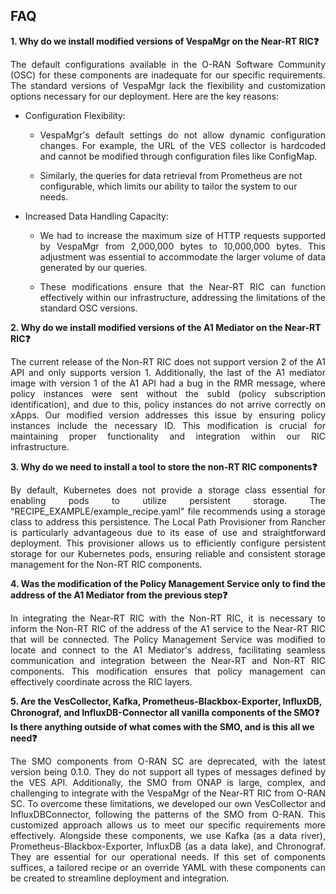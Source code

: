 ## FAQ

**1. Why do we install modified versions of VespaMgr on the Near-RT RIC❓**
   <p align="justify">
   The default configurations available in the O-RAN Software Community (OSC) for these components are inadequate for our specific requirements. The standard versions of VespaMgr lack the flexibility and customization options necessary for our deployment. Here are the key reasons:
   </p>
   
   - Configuration Flexibility:
      - <p align="justify"> VespaMgr's default settings do not allow dynamic configuration changes. For example, the URL of the VES collector is hardcoded and cannot be modified through configuration files like ConfigMap.
      - Similarly, the queries for data retrieval from Prometheus are not configurable, which limits our ability to tailor the system to our needs.
        </p>
        
   - Increased Data Handling Capacity:
      - <p align="justify"> We had to increase the maximum size of HTTP requests supported by VespaMgr from 2,000,000 bytes to 10,000,000 bytes. This adjustment was essential to accommodate the larger volume of data generated by our queries. </p>
      - <p align="justify"> These modifications ensure that the Near-RT RIC can function effectively within our infrastructure, addressing the limitations of the standard OSC versions.
   </p>

**2. Why do we install modified versions of the A1 Mediator on the Near-RT RIC❓**
   <p align="justify">
   The current release of the Non-RT RIC does not support version 2 of the A1 API and only supports version 1. Additionally, the last of the A1 mediator image with version 1 of the A1 API had a bug in the RMR message, where policy instances were sent without the subId (policy subscription identification), and due to this, policy instances do not arrive correctly on xApps. Our modified version addresses this issue by ensuring policy instances include the necessary ID. This modification is crucial for maintaining proper functionality and integration within our RIC infrastructure.
   </p>

**3. Why do we need to install a tool to store the non-RT RIC components❓**
   <p align="justify">
   By default, Kubernetes does not provide a storage class essential for enabling pods to utilize persistent storage. The "RECIPE_EXAMPLE/example_recipe.yaml" file recommends using a storage class to address this persistence. The Local Path Provisioner from Rancher is particularly advantageous due to its ease of use and straightforward deployment. This provisioner allows us to efficiently configure persistent storage for our Kubernetes pods, ensuring reliable and consistent storage management for the Non-RT RIC components.
   </p>


**4. Was the modification of the Policy Management Service only to find the address of the A1 Mediator from the previous step❓**
   <p align="justify">
      In integrating the Near-RT RIC with the Non-RT RIC, it is necessary to inform the Non-RT RIC of the address of the A1 service to the Near-RT RIC that will be connected. The Policy Management Service was modified to locate and connect to the A1 Mediator's address, facilitating seamless communication and integration between the Near-RT and Non-RT RIC components. This modification ensures that policy management can effectively coordinate across the RIC layers.
   </p>

**5. Are the VesCollector, Kafka, Prometheus-Blackbox-Exporter, InfluxDB, Chronograf, and InfluxDB-Connector all vanilla components of the SMO❓ Is there anything outside of what comes with the SMO, and is this all we need❓**
   <p align="justify">
      The SMO components from O-RAN SC are deprecated, with the latest version being 0.1.0. They do not support all types of messages defined by the VES API. Additionally, the SMO from ONAP is large, complex, and challenging to integrate with the VespaMgr of the Near-RT RIC from O-RAN SC. 
To overcome these limitations, we developed our own VesCollector and InfluxDBConnector, following the patterns of the SMO from O-RAN. This customized approach allows us to meet our specific requirements more effectively. Alongside these components, we use Kafka (as a data river), Prometheus-Blackbox-Exporter, InfluxDB (as a data lake), and Chronograf. They are essential for our operational needs. If this set of components suffices, a tailored recipe or an override YAML with these components can be created to streamline deployment and integration.
   </p>

